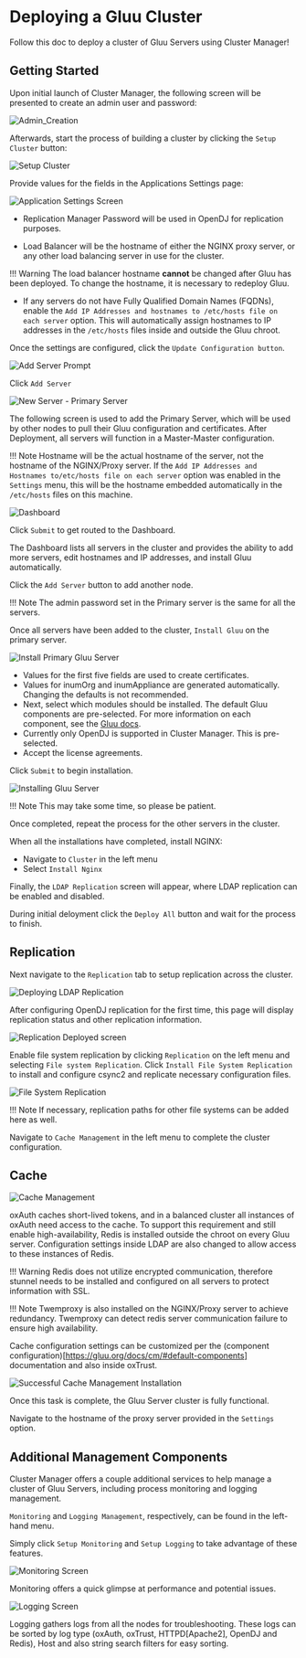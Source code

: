 # Deploying a Gluu Cluster

Follow this doc to deploy a cluster of Gluu Servers using Cluster Manager!

## Getting Started

Upon initial launch of Cluster Manager, the following screen will be presented to create an admin user and password:

![Admin_Creation](../img/Cluster_Manager-01.png)

Afterwards, start the process of building a cluster by clicking the `Setup Cluster` button:

![Setup Cluster](../img/Cluster_Manager-02.png)

Provide values for the fields in the Applications Settings page: 

![Application Settings Screen](../img/Cluster_Manager-03.png)

- Replication Manager Password will be used in OpenDJ for replication purposes.

- Load Balancer will be the hostname of either the NGINX proxy server, or any other load balancing server in use for the cluster. 

!!! Warning
    The load balancer hostname **cannot** be changed after Gluu has been deployed. To change the hostname, it is necessary to redeploy Gluu.

- If any servers do not have Fully Qualified Domain Names (FQDNs), enable the `Add IP Addresses and hostnames to /etc/hosts file on each server` option. This will automatically assign hostnames to IP addresses in the `/etc/hosts` files inside and outside the Gluu chroot. 

Once the settings are configured, click the `Update Configuration button`.

![Add Server Prompt](../img/Cluster_Manager-04.png)

Click `Add Server`

![New Server - Primary Server](../img/Cluster_Manager-05.png)

The following screen is used to add the Primary Server, which will be used by other nodes to pull their Gluu configuration and certificates. After Deployment, all servers will function in a Master-Master configuration.

!!! Note
    Hostname will be the actual hostname of the server, not the hostname of the NGINX/Proxy server. If the `Add IP Addresses and Hostnames to/etc/hosts file on each server` option was enabled in the `Settings` menu, this will be the hostname embedded automatically in the `/etc/hosts` files on this machine.

![Dashboard](../img/Cluster_Manager-06.png)

Click `Submit` to get routed to the Dashboard.

The Dashboard lists all servers in the cluster and provides the ability to add more servers, edit hostnames and IP addresses, and install Gluu automatically.

Click the `Add Server` button to add another node. 

!!! Note
    The admin password set in the Primary server is the same for all the servers.

Once all servers have been added to the cluster, `Install Gluu` on the primary server.

![Install Primary Gluu Server](../img/Cluster_Manager-07.png)

- Values for the first five fields are used to create certificates.
- Values for inumOrg and inumAppliance are generated automatically. Changing the defaults is not recommended.
- Next, select which modules should be installed. The default Gluu components are pre-selected. For more information on each component, see the [Gluu docs](https://github.com/GluuFederation/docs-ce-prod/blob/3.1.2/3.1.2/source/index.md#free-open-source-software). 
- Currently only OpenDJ is supported in Cluster Manager. This is pre-selected. 
- Accept the license agreements.

Click `Submit` to begin installation. 

![Installing Gluu Server](../img/Cluster_Manager-09.png)

!!! Note 
    This may take some time, so please be patient.

Once completed, repeat the process for the other servers in the cluster.

When all the installations have completed, install NGINX:

- Navigate to `Cluster` in the left menu
- Select `Install Nginx`

Finally, the `LDAP Replication` screen will appear, where LDAP replication can be enabled and disabled.  

During initial deloyment click the `Deploy All` button and wait for the process to finish.

## Replication

Next navigate to the `Replication` tab to setup replication across the cluster. 

![Deploying LDAP Replication](../img/Cluster_Manager-10.png)

After configuring OpenDJ replication for the first time, this page will display replication status and other replication information.

![Replication Deployed screen](../img/Cluster_Manager-11.png)

Enable file system replication by clicking `Replication` on the left menu and selecting `File system Replication`. Click `Install File System Replication` to install and configure csync2 and replicate necessary configuration files.

![File System Replication](../img/Cluster_Manager-12.png)

!!! Note
    If necessary, replication paths for other file systems can be added here as well.

Navigate to `Cache Management` in the left menu to complete the cluster configuration. 

## Cache

![Cache Management](../img/Cluster_Manager-13.png)

oxAuth caches short-lived tokens, and in a balanced cluster all instances of oxAuth need access to the cache. To support this requirement and still enable high-availability, Redis is installed outside the chroot on every Gluu server. Configuration settings inside LDAP are also changed to allow access to these instances of Redis.

!!! Warning
    Redis does not utilize encrypted communication, therefore stunnel needs to be installed and configured on all servers to protect information with SSL.

!!! Note
    Twemproxy is also installed on the NGINX/Proxy server to achieve redundancy. Twemproxy can detect redis server communication failure to ensure high availability.

Cache configuration settings can be customized per the (component configuration)[https://gluu.org/docs/cm/#default-components] documentation and also inside oxTrust.

![Successful Cache Management Installation](../img/Cluster_Manager-14.png)

Once this task is complete, the Gluu Server cluster is fully functional. 

Navigate to the hostname of the proxy server provided in the `Settings` option.

## Additional Management Components

Cluster Manager offers a couple additional services to help manage a cluster of Gluu Servers, including process monitoring and logging management. 

`Monitoring` and `Logging Management`, respectively, can be found in the left-hand menu.

Simply click `Setup Monitoring` and `Setup Logging` to take advantage of these features. 

![Monitoring Screen](../img/Cluster_Manager-15.png)

Monitoring offers a quick glimpse at performance and potential issues.

![Logging Screen](../img/Cluster_Manager-16.png)

Logging gathers logs from all the nodes for troubleshooting. These logs can be sorted by log type (oxAuth, oxTrust, HTTPD[Apache2], OpenDJ and Redis), Host and also string search filters for easy sorting.
